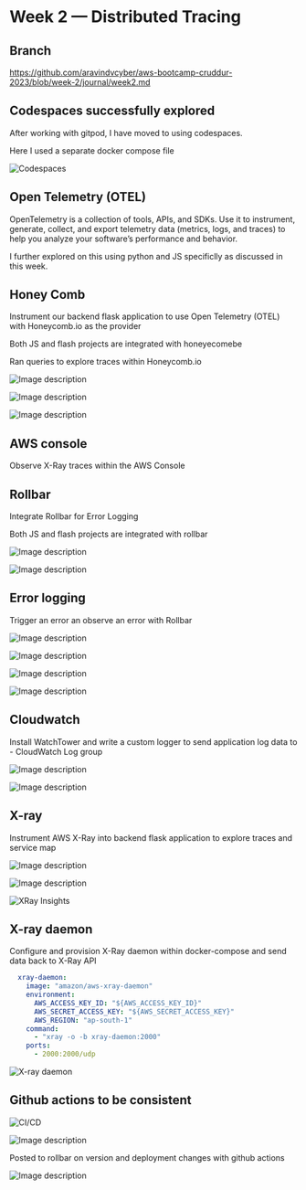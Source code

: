 # Week 2 — Distributed Tracing


## Branch

https://github.com/aravindvcyber/aws-bootcamp-cruddur-2023/blob/week-2/journal/week2.md

## Codespaces successfully explored

After working with gitpod, I have moved to using codespaces.

Here I used a separate docker compose file

![Codespaces](https://dev-to-uploads.s3.amazonaws.com/uploads/articles/0gqigivmipwt6nc4th6k.png)

## Open Telemetry (OTEL)

OpenTelemetry is a collection of tools, APIs, and SDKs. Use it to instrument, generate, collect, and export telemetry data (metrics, logs, and traces) to help you analyze your software’s performance and behavior.

I further explored on this using python and JS specificlly  as discussed in this week.

## Honey Comb

Instrument our backend flask application to use Open Telemetry (OTEL) with
Honeycomb.io as the provider

Both JS and flash projects are integrated with honeyecomebe

Ran queries to explore traces within Honeycomb.io

![Image description](https://dev-to-uploads.s3.amazonaws.com/uploads/articles/xtbcvzhla1r8rmn1ud0y.png)

![Image description](https://dev-to-uploads.s3.amazonaws.com/uploads/articles/08gs1jj8d8q2rwbzgf4p.png)

![Image description](https://dev-to-uploads.s3.amazonaws.com/uploads/articles/if33jc0u80bs4laycz8a.png)

## AWS console

Observe X-Ray traces within the AWS Console

## Rollbar

Integrate Rollbar for Error Logging

Both JS and flash projects are integrated with rollbar

![Image description](https://dev-to-uploads.s3.amazonaws.com/uploads/articles/m1a14p5fxxqn3w2rm60n.png)

![Image description](https://dev-to-uploads.s3.amazonaws.com/uploads/articles/hqj9loit78wyqu5lo46s.png)


## Error logging
Trigger an error an observe an error with Rollbar

![Image description](https://dev-to-uploads.s3.amazonaws.com/uploads/articles/e0c87kelo6mfparuxu9o.png)


![Image description](https://dev-to-uploads.s3.amazonaws.com/uploads/articles/2vumiaqrolaklf3evh7u.png)



![Image description](https://dev-to-uploads.s3.amazonaws.com/uploads/articles/2ouwlydevvidwgsfy02i.png)

![Image description](https://dev-to-uploads.s3.amazonaws.com/uploads/articles/rqkn3viwaa3zreb4wnj1.png)

## Cloudwatch


Install WatchTower and write a custom logger to send application log data to - CloudWatch Log group


![Image description](https://dev-to-uploads.s3.amazonaws.com/uploads/articles/vuat4yqzcleveg815c3h.png)



![Image description](https://dev-to-uploads.s3.amazonaws.com/uploads/articles/3v0spsu054w771u7xhem.png)

## X-ray

Instrument AWS X-Ray into backend flask application to explore traces and service map


![Image description](https://dev-to-uploads.s3.amazonaws.com/uploads/articles/n8yipy6hxpxijnai44db.png)

![Image description](https://dev-to-uploads.s3.amazonaws.com/uploads/articles/z2vxq22r7qf70k95qlyu.png)


![XRay Insights](https://dev-to-uploads.s3.amazonaws.com/uploads/articles/4w6qpegatjjmkct4dem1.png)


## X-ray daemon

Configure and provision X-Ray daemon within docker-compose and send data back to X-Ray API

```yaml
  xray-daemon:
    image: "amazon/aws-xray-daemon"
    environment:
      AWS_ACCESS_KEY_ID: "${AWS_ACCESS_KEY_ID}"
      AWS_SECRET_ACCESS_KEY: "${AWS_SECRET_ACCESS_KEY}"
      AWS_REGION: "ap-south-1"
    command:
      - "xray -o -b xray-daemon:2000"
    ports:
      - 2000:2000/udp
```

![X-ray daemon](https://dev-to-uploads.s3.amazonaws.com/uploads/articles/0gqigivmipwt6nc4th6k.png)

## Github  actions to be consistent

![CI/CD](https://dev-to-uploads.s3.amazonaws.com/uploads/articles/2mc47mb4ugbnwbf8wt6x.png)


![Image description](https://dev-to-uploads.s3.amazonaws.com/uploads/articles/1wjxqn5hy0cvdyfyjogl.png)

Posted to rollbar on version and deployment changes with github actions

![Image description](https://dev-to-uploads.s3.amazonaws.com/uploads/articles/cv6oihrcj3fsm8j3g8qq.png)




